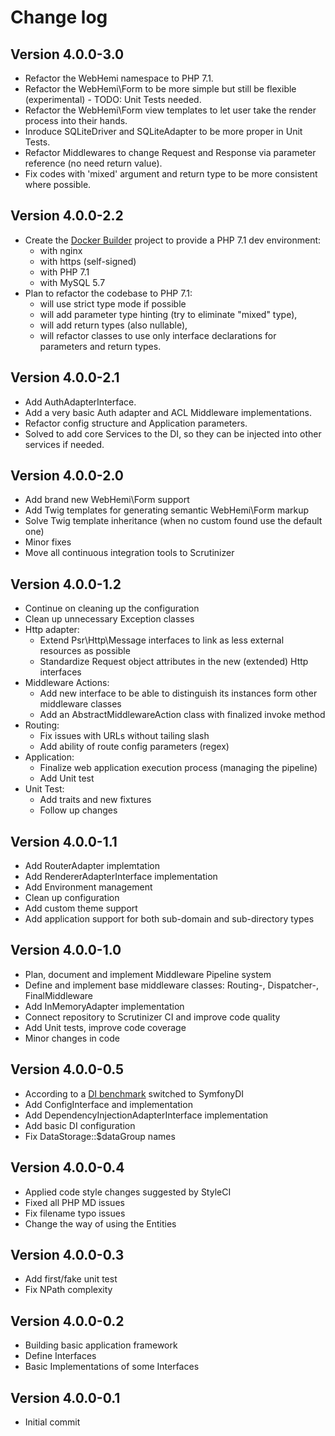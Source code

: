 Change log
==========

Version 4.0.0-3.0
-----------------
* Refactor the WebHemi namespace to PHP 7.1.
* Refactor the WebHemi\Form to be more simple but still be flexible (experimental) - TODO: Unit Tests needed.
* Refactor the WebHemi\Form view templates to let user take the render process into their hands.
* Inroduce SQLiteDriver and SQLiteAdapter to be more proper in Unit Tests.
* Refactor Middlewares to change Request and Response via parameter reference (no need return value).
* Fix codes with 'mixed' argument and return type to be more consistent where possible.

Version 4.0.0-2.2
-----------------
* Create the [Docker Builder](https://github.com/Gixx/docker-builder) project to provide a PHP 7.1 dev environment:
  * with nginx 
  * with https (self-signed)
  * with PHP 7.1
  * with MySQL 5.7
* Plan to refactor the codebase to PHP 7.1:
  * will use strict type mode if possible
  * will add parameter type hinting (try to eliminate "mixed" type),
  * will add return types (also nullable),
  * will refactor classes to use only interface declarations for parameters and return types.

Version 4.0.0-2.1
-----------------
* Add AuthAdapterInterface.
* Add a very basic Auth adapter and ACL Middleware implementations.
* Refactor config structure and Application parameters.
* Solved to add core Services to the DI, so they can be injected into other services if needed.

Version 4.0.0-2.0
-----------------
* Add brand new WebHemi\Form support
* Add Twig templates for generating semantic WebHemi\Form markup  
* Solve Twig template inheritance (when no custom found use the default one)
* Minor fixes
* Move all continuous integration tools to Scrutinizer

Version 4.0.0-1.2
-----------------
* Continue on cleaning up the configuration
* Clean up unnecessary Exception classes
* Http adapter:
  * Extend Psr\Http\Message interfaces to link as less external resources as possible
  * Standardize Request object attributes in the new (extended) Http interfaces
* Middleware Actions:
  * Add new interface to be able to distinguish its instances form other middleware classes
  * Add an AbstractMiddlewareAction class with finalized invoke method
* Routing:
  * Fix issues with URLs without tailing slash
  * Add ability of route config parameters (regex)
* Application:
  * Finalize web application execution process (managing the pipeline)
  * Add Unit test
* Unit Test:
  * Add traits and new fixtures
  * Follow up changes

Version 4.0.0-1.1
-----------------
* Add RouterAdapter implemtation
* Add RendererAdapterInterface implementation
* Add Environment management
* Clean up configuration
* Add custom theme support
* Add application support for both sub-domain and sub-directory types

Version 4.0.0-1.0
-----------------
* Plan, document and implement Middleware Pipeline system
* Define and implement base middleware classes: Routing-, Dispatcher-, FinalMiddleware
* Add InMemoryAdapter implementation
* Connect repository to Scrutinizer CI and improve code quality
* Add Unit tests, improve code coverage
* Minor changes in code

Version 4.0.0-0.5
-----------------
* According to a [DI benchmark](https://github.com/TomBZombie/php-dependency-injection-benchmarks) switched to SymfonyDI
* Add ConfigInterface and implementation
* Add DependencyInjectionAdapterInterface implementation
* Add basic DI configuration
* Fix DataStorage::$dataGroup names

Version 4.0.0-0.4
-----------------
* Applied code style changes suggested by StyleCI
* Fixed all PHP MD issues
* Fix filename typo issues
* Change the way of using the Entities

Version 4.0.0-0.3
-----------------
* Add first/fake unit test
* Fix NPath complexity

Version 4.0.0-0.2
-----------------
* Building basic application framework
* Define Interfaces
* Basic Implementations of some Interfaces

Version 4.0.0-0.1
-----------------
* Initial commit
